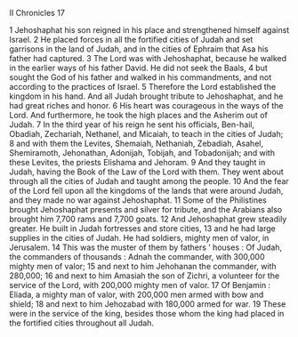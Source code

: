 II Chronicles 17

1	Jehoshaphat his son reigned in his place and strengthened himself against Israel.
2	He placed forces in all the fortified cities of Judah and set garrisons in the land of Judah, and in the cities of Ephraim that Asa his father had captured.
3	The Lord was with Jehoshaphat, because he walked in the earlier ways of his father David. He did not seek the Baals,
4	but sought the God of his father and walked in his commandments, and not according to the practices of Israel.
5	Therefore the Lord established the kingdom in his hand. And all Judah brought tribute to Jehoshaphat, and he had great riches and honor.
6	His heart was courageous in the ways of the Lord. And furthermore, he took the high places and the Asherim out of Judah.
7	In the third year of his reign he sent his officials, Ben-hail, Obadiah, Zechariah, Nethanel, and Micaiah, to teach in the cities of Judah;
8	and with them the Levites, Shemaiah, Nethaniah, Zebadiah, Asahel, Shemiramoth, Jehonathan, Adonijah, Tobijah, and Tobadonijah; and with these Levites, the priests Elishama and Jehoram.
9	And they taught in Judah, having the Book of the Law of the Lord with them. They went about through all the cities of Judah and taught among the people.
10	And the fear of the Lord fell upon all the kingdoms of the lands that were around Judah, and they made no war against Jehoshaphat.
11	Some of the Philistines brought Jehoshaphat presents and silver for tribute, and the Arabians also brought him 7,700 rams and 7,700 goats.
12	And Jehoshaphat grew steadily greater. He built in Judah fortresses and store cities,
13	and he had large supplies in the cities of Judah. He had soldiers, mighty men of valor, in Jerusalem.
14	This was the muster of them by fathers ’ houses : Of Judah, the commanders of thousands : Adnah the commander, with 300,000 mighty men of valor;
15	and next to him Jehohanan the commander, with 280,000;
16	and next to him Amasiah the son of Zichri, a volunteer for the service of the Lord, with 200,000 mighty men of valor.
17	Of Benjamin : Eliada, a mighty man of valor, with 200,000 men armed with bow and shield;
18	and next to him Jehozabad with 180,000 armed for war.
19	These were in the service of the king, besides those whom the king had placed in the fortified cities throughout all Judah.

